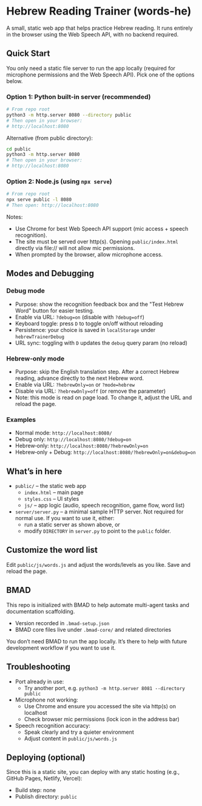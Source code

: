 # Hebrew Reading Trainer (words-he)

A small, static web app that helps practice Hebrew reading. It runs entirely in the browser using the Web Speech API, with no backend required.

## Quick Start

You only need a static file server to run the app locally (required for microphone permissions and the Web Speech API). Pick one of the options below.

### Option 1: Python built-in server (recommended)

```bash
# From repo root
python3 -m http.server 8080 --directory public
# Then open in your browser:
# http://localhost:8080
```

Alternative (from public directory):

```bash
cd public
python3 -m http.server 8080
# Then open in your browser:
# http://localhost:8080
```


### Option 2: Node.js (using `npx serve`)

```bash
# From repo root
npx serve public -l 8080
# Then open: http://localhost:8080
```

Notes:
- Use Chrome for best Web Speech API support (mic access + speech recognition).
- The site must be served over http(s). Opening `public/index.html` directly via file:// will not allow mic permissions.
- When prompted by the browser, allow microphone access.


## Modes and Debugging

### Debug mode
- Purpose: show the recognition feedback box and the "Test Hebrew Word" button for easier testing.
- Enable via URL: `?debug=on` (disable with `?debug=off`)
- Keyboard toggle: press `D` to toggle on/off without reloading
- Persistence: your choice is saved in `localStorage` under `hebrewTrainerDebug`
- URL sync: toggling with `D` updates the `debug` query param (no reload)

### Hebrew‑only mode
- Purpose: skip the English translation step. After a correct Hebrew reading, advance directly to the next Hebrew word.
- Enable via URL: `?hebrewOnly=on` or `?mode=hebrew`
- Disable via URL: `?hebrewOnly=off` (or remove the parameter)
- Note: this mode is read on page load. To change it, adjust the URL and reload the page.

### Examples
- Normal mode: `http://localhost:8080/`
- Debug only: `http://localhost:8080/?debug=on`
- Hebrew‑only: `http://localhost:8080/?hebrewOnly=on`
- Hebrew‑only + Debug: `http://localhost:8080/?hebrewOnly=on&debug=on`

## What’s in here

- `public/` – the static web app
  - `index.html` – main page
  - `styles.css` – UI styles
  - `js/` – app logic (audio, speech recognition, game flow, word list)
- `server/server.py` – a minimal sample HTTP server. Not required for normal use. If you want to use it, either:
  - run a static server as shown above, or
  - modify `DIRECTORY` in `server.py` to point to the `public` folder.

## Customize the word list

Edit `public/js/words.js` and adjust the words/levels as you like. Save and reload the page.

## BMAD

This repo is initialized with BMAD to help automate multi-agent tasks and documentation scaffolding.
- Version recorded in `.bmad-setup.json`
- BMAD core files live under `.bmad-core/` and related directories

You don’t need BMAD to run the app locally. It’s there to help with future development workflow if you want to use it.

## Troubleshooting

- Port already in use:
  - Try another port, e.g. `python3 -m http.server 8081 --directory public`
- Microphone not working:
  - Use Chrome and ensure you accessed the site via http(s) on localhost
  - Check browser mic permissions (lock icon in the address bar)
- Speech recognition accuracy:
  - Speak clearly and try a quieter environment
  - Adjust content in `public/js/words.js`

## Deploying (optional)

Since this is a static site, you can deploy with any static hosting (e.g., GitHub Pages, Netlify, Vercel):
- Build step: none
- Publish directory: `public`


